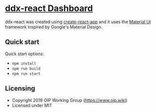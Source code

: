 # [ddx-react Dashboard](https://oip.wiki)

ddx-react was created using [create-react-app](https://github.com/facebook/create-react-app) and it uses the [Material UI](https://github.com/mui-org/material-ui) framework inspired by Google's Material Design.



## Quick start

Quick start options:

- `npm install`
- `npm run build`
- `npm run start`


## Licensing

- Copyright 2019 OIP Working Group (https://www.oip.wiki)
- Licensed under MIT
